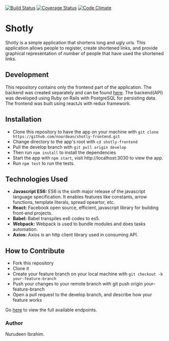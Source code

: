 [![Build Status](https://travis-ci.org/noordean/shotly-frontend.svg?branch=develop)](https://travis-ci.org/noordean/shotly-frontend)
[![Coverage Status](https://coveralls.io/repos/github/noordean/shotly-frontend/badge.svg?branch=develop)](https://coveralls.io/github/noordean/shotly-frontend?branch=develop)
[![Code Climate](https://codeclimate.com/github/noordean/shotly-frontend/badges/gpa.svg)](https://codeclimate.com/github/noordean/shotly-frontend)
# Shotly
Shotly is a simple application that shortens long and ugly urls. This application allows people to register, create shortened links, and provide graphical representation of number of people that have used the shortened links.

## Development
This repository contains only the frontend part of the application. The backend was created separately and can be found <a href='https://github.com/noordean/shotly' target='_blank'>here</a>. The backend(API) was developed using Ruby on Rails with PostgreSQL for persisting data. The frontend was built using reactJs with redux framework.

## Installation
- Clone this repository to have the app on your machine with ``` git clone https://github.com/noordean/shotly-frontend.git ```
- Change directory to the app's root with ```cd shotly-frontend```
- Pull the develop branch with ```git pull origin develop```
- Then run ```npm install``` to install the dependencies
- Start the app with ```npm start```, visit http://localhost:3030 to view the app.
- Run ```npm test``` to run the tests.

## Technologies Used
- <b>Javascript ES6:</b> ES6 is the sixth major release of the javascript language specification. It enables features like constants, arrow functions, template literals, spread opeartor, etc.
- <b>React:</b> Facebook open source, efficient, javascript library for building front-end projects.
- <b>Babel:</b> Babel transpiles es6 codes to es5.
- <b>Webpack:</b> Webpack is used to bundle modules and does tasks automation.
- <b>Axios:</b> Axios is an http client library used in consuming API.

## How to Contribute
- Fork this repository
- Clone it
- Create your feature branch on your local machine with ```git checkout -b your-feature-branch```
- Push your changes to your remote branch with git push origin your-feature-branch
- Open a pull request to the develop branch, and describe how your feature works

Go <a href='https://github.com/noordean/shotly' target='_blank'>here</a> to view the full available endpoints.

### Author
Nurudeen Ibrahim.